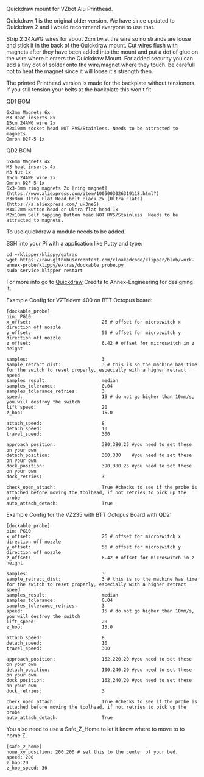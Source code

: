 Quickdraw mount for VZbot Alu Printhead.

Quickdraw 1 is the original older version. We have since updated to Quickdraw 2 and i would recommend everyone to use that.


Strip 2 24AWG wires for about 2cm twist the wire so no strands are loose and stick it in the back of the Quickdraw mount. Cut wires flush with magnets after they have been added into the mount and put a dot of glue on the wire where it enters the Quickdraw Mount. For added security you can add a tiny dot of solder onto the wire/magnet where they touch. be carefull not to heat the magnet since it will loose it's strength then.

The printed Printhead version is made for the backplate without tensioners. If you still tension your belts at the backplate this won't fit.

QD1 BOM
```
6x3mm Magnets 6x
M3 Heat inserts 8x
15cm 24AWG wire 2x
M2x10mm socket head NOT RVS/Stainless. Needs to be attracted to magnets.
Omron D2F-5 1x
```

QD2 BOM
```
6x6mm Magnets 4x
M3 heat inserts 4x
M3 Nut 1x
15cm 24AWG wire 2x
Omron D2F-5 1x
6x3-3mm ring magnets 2x [ring magnet](https://www.aliexpress.com/item/1005003026319118.html?)
M3x8mm Ultra Flat Head bolt Black 2x [Ultra Flats](https://a.aliexpress.com/_uH3ne5)
M3x12mm Button head or Ultra flat head 1x
M2x10mm Self tapping Button head NOT RVS/Stainless. Needs to be attracted to magnets.
```

To use quickdraw a module needs to be added.

SSH into your Pi with a application like Putty and type:
```
cd ~/klipper/klippy/extras
wget https://raw.githubusercontent.com/cloakedcode/klipper/blob/work-annex-probe/klippy/extras/dockable_probe.py
sudo service klipper restart 
```
For more info go to [Quickdraw](https://github.com/Annex-Engineering/Quickdraw_Probe)
Credits to Annex-Engineering for designing it.

Example Config for VZTrident 400 on BTT Octopus board:
```
[dockable_probe]
pin: PG10
x_offset:                          26 # offset for microswitch x direction off nozzle
y_offset:                          56 # offset for microswitch y direction off nozzle
z_offset:                          6.42 # offset for microswitch in z height

samples:                           3
sample_retract_dist:               3 # this is so the machine has time for the switch to reset properly, especially with a higher retract speed
samples_result:                    median
samples_tolerance:                 0.04
samples_tolerance_retries:         3
speed:                             15 # do not go higher than 10mm/s, you will destroy the switch
lift_speed:                        20
z_hop:                             15.0

attach_speed:                      8
detach_speed:                      10
travel_speed:                      300

approach_position:		           380,380,25 #you need to set these on your own
detach_position:		           360,330    #you need to set these on your own
dock_position:            	       390,380,25 #you need to set these on your own
dock_retries:			           3

check_open_attach:                 True #checks to see if the probe is attached before moving the toolhead, if not retries to pick up the probe
auto_attach_detach:                True
```

Example Config for the VZ235 with BTT Octopus Board with QD2:
``` 
[dockable_probe]
pin: PG10
x_offset:                          26 # offset for microswitch x direction off nozzle
y_offset:                          56 # offset for microswitch y direction off nozzle
z_offset:                          6.42 # offset for microswitch in z height

samples:                           3
sample_retract_dist:               3 # this is so the machine has time for the switch to reset properly, especially with a higher retract speed
samples_result:                    median
samples_tolerance:                 0.04
samples_tolerance_retries:         3
speed:                             15 # do not go higher than 10mm/s, you will destroy the switch
lift_speed:                        20
z_hop:                             15.0

attach_speed:                      8
detach_speed:                      10
travel_speed:                      300

approach_position:		           162,220,20 #you need to set these on your own
detach_position:		           100,240,20 #you need to set these on your own
dock_position:            	       162,240,20 #you need to set these on your own
dock_retries:			           3

check_open_attach:                 True #checks to see if the probe is attached before moving the toolhead, if not retries to pick up the probe
auto_attach_detach:                True
``` 


You also need to use a Safe_Z_Home to let it know where to move to to home Z.

```
[safe_z_home]
home_xy_position: 200,200 # set this to the center of your bed.
speed: 200
z_hop:20
z_hop_speed: 30
```
